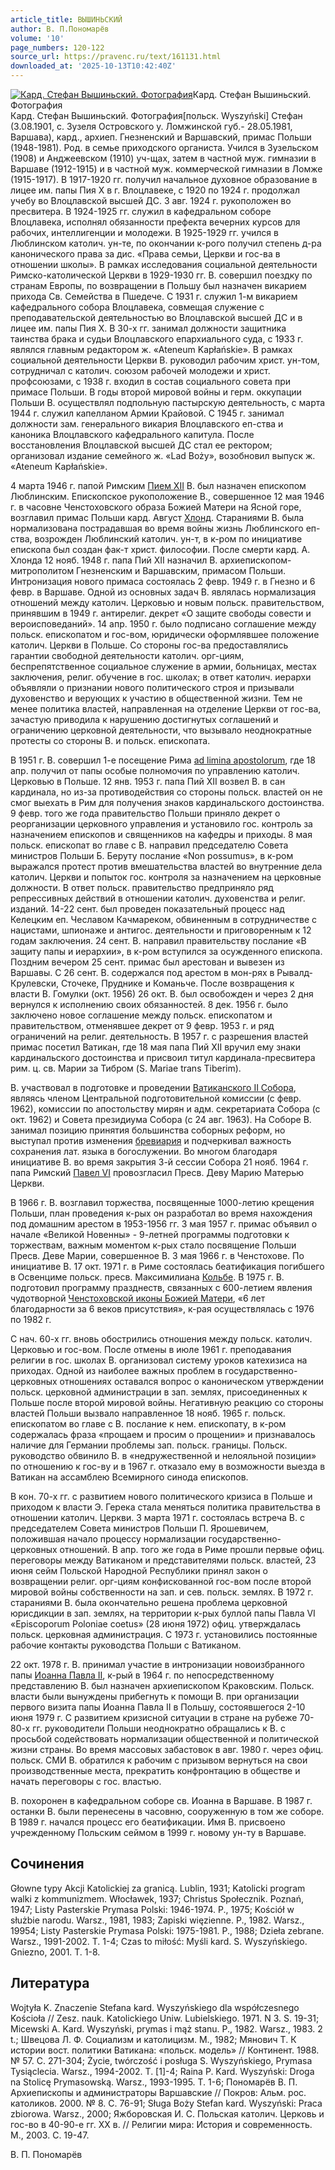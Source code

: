 ```yaml
---
article_title: ВЫШИНЬСКИЙ
author: В. П.Пономарёв
volume: '10'
page_numbers: 120-122
source_url: https://pravenc.ru/text/161131.html
downloaded_at: '2025-10-13T10:42:40Z'
---
```


[![Кард. Стефан Вышиньский. Фотография](https://pravenc.ru/data/978/466/1234/i200.jpg "Кликните для увеличения картинки")](https://pravenc.ru/data/978/466/1234/i400.jpg)Кард. Стефан Вышиньский. Фотография  
Кард. Стефан Вышиньский. Фотография[польск. Wyszyński] Стефан (3.08.1901, с. Зузеля Островского у. Ломжинской губ.- 28.05.1981, Варшава), кард., архиеп. Гнезненский и Варшавский, примас Польши (1948-1981). Род. в семье приходского органиста. Учился в Зузельском (1908) и Анджеевском (1910) уч-щах, затем в частной муж. гимназии в Варшаве (1912-1915) и в частной муж. коммерческой гимназии в Ломже (1915-1917). В 1917-1920 гг. получил начальное духовное образование в лицее им. папы Пия Х в г. Влоцлавеке, с 1920 по 1924 г. продолжал учебу во Влоцлавской высшей ДС. 3 авг. 1924 г. рукоположен во пресвитера. В 1924-1925 гг. служил в кафедральном соборе Влоцлавека, исполнял обязанности префекта вечерних курсов для рабочих, интеллигенции и молодежи. В 1925-1929 гг. учился в Люблинском католич. ун-те, по окончании к-рого получил степень д-ра канонического права за дис. «Права семьи, Церкви и гос-ва в отношении школы». В рамках исследования социальной деятельности Римско-католической Церкви в 1929-1930 гг. В. совершил поездку по странам Европы, по возвращении в Польшу был назначен викарием прихода Св. Семейства в Пшедече. С 1931 г. служил 1-м викарием кафедрального собора Влоцлавека, совмещая служение с преподавательской деятельностью во Влоцлавской высшей ДС и в лицее им. папы Пия Х. В 30-х гг. занимал должности защитника таинства брака и судьи Влоцлавского епархиального суда, с 1933 г. являлся главным редактором ж. «Ateneum Kapłańskie». В рамках социальной деятельности Церкви В. руководил рабочим христ. ун-том, сотрудничал с католич. союзом рабочей молодежи и христ. профсоюзами, с 1938 г. входил в состав социального совета при примасе Польши. В годы второй мировой войны и герм. оккупации Польши В. осуществлял подпольную пастырскую деятельность, с марта 1944 г. служил капелланом Армии Крайовой. С 1945 г. занимал должности зам. генерального викария Влоцлавского еп-ства и каноника Влоцлавского кафедрального капитула. После восстановления Влоцлавской высшей ДС стал ее ректором; организовал издание семейного ж. «Lad Boży», возобновил выпуск ж. «Ateneum Kapłańskie».

4 марта 1946 г. папой Римским [Пием ХII](<https://pravenc.ru/text/Пием ХII.html>) В. был назначен епископом Люблинским. Епископское рукоположение В., совершенное 12 мая 1946 г. в часовне Ченстоховского образа Божией Матери на Ясной горе, возглавил примас Польши кард. Август [Хлонд](https://pravenc.ru/text/Хлонд.html). Стараниями В. была нормализована пострадавшая во время войны жизнь Люблинского еп-ства, возрожден Люблинский католич. ун-т, в к-ром по инициативе епископа был создан фак-т христ. философии. После смерти кард. А. Хлонда 12 нояб. 1948 г. папа Пий ХII назначил В. архиепископом-митрополитом Гнезненским и Варшавским, примасом Польши. Интронизация нового примаса состоялась 2 февр. 1949 г. в Гнезно и 6 февр. в Варшаве. Одной из основных задач В. являлась нормализация отношений между католич. Церковью и новым польск. правительством, принявшим в 1949 г. антирелиг. декрет «О защите свободы совести и вероисповеданий». 14 апр. 1950 г. было подписано соглашение между польск. епископатом и гос-вом, юридически оформлявшее положение католич. Церкви в Польше. Со стороны гос-ва предоставлялись гарантии свободной деятельности католич. орг-циям, беспрепятственное социальное служение в армии, больницах, местах заключения, религ. обучение в гос. школах; в ответ католич. иерархи объявляли о признании нового политического строя и призывали духовенство и верующих к участию в общественной жизни. Тем не менее политика властей, направленная на отделение Церкви от гос-ва, зачастую приводила к нарушению достигнутых соглашений и ограничению церковной деятельности, что вызывало неоднократные протесты со стороны В. и польск. епископата.

В 1951 г. В. совершил 1-е посещение Рима [ad limina apostolorum](<https://pravenc.ru/text/ad limina apostolorum.html>), где 18 апр. получил от папы особые полномочия по управлению католич. Церковью в Польше. 12 янв. 1953 г. папа Пий XII возвел В. в сан кардинала, но из-за противодействия со стороны польск. властей он не смог выехать в Рим для получения знаков кардинальского достоинства. 9 февр. того же года правительство Польши приняло декрет о реорганизации церковного управления и установило гос. контроль за назначением епископов и священников на кафедры и приходы. 8 мая польск. епископат во главе с В. направил председателю Совета министров Польши Б. Беруту послание «Non possumus», в к-ром выражался протест против вмешательства властей во внутренние дела католич. Церкви и попыток гос. контроля за назначением на церковные должности. В ответ польск. правительство предприняло ряд репрессивных действий в отношении католич. духовенства и религ. изданий. 14-22 сент. был проведен показательный процесс над Келецким еп. Чеславом Качмареком, обвиненным в сотрудничестве с нацистами, шпионаже и антигос. деятельности и приговоренным к 12 годам заключения. 24 сент. В. направил правительству послание «В защиту папы и иерархии», в к-ром вступился за осужденного епископа. Поздним вечером 25 сент. примас был арестован и вывезен из Варшавы. С 26 сент. В. содержался под арестом в мон-рях в Рывалд-Крулевски, Сточеке, Пруднике и Команьче. После возвращения к власти В. Гомулки (окт. 1956) 26 окт. В. был освобожден и через 2 дня вернулся к исполнению своих обязанностей. 8 дек. 1956 г. было заключено новое соглашение между польск. епископатом и правительством, отменявшее декрет от 9 февр. 1953 г. и ряд ограничений на религ. деятельность. В 1957 г. с разрешения властей примас посетил Ватикан, где 18 мая папа Пий XII вручил ему знаки кардинальского достоинства и присвоил титул кардинала-пресвитера рим. ц. св. Марии за Тибром (S. Mariae trans Tiberim).

В. участвовал в подготовке и проведении [Ватиканского II Собора](<https://pravenc.ru/text/Ватиканский II Собор.html>), являясь членом Центральной подготовительной комиссии (с февр. 1962), комиссии по апостольству мирян и адм. секретариата Собора (с окт. 1962) и Совета президиума Собора (с 24 авг. 1963). На Соборе В. занимал позицию принятия большинства соборных реформ, но выступал против изменения [бревиария](https://pravenc.ru/text/бревиария.html) и подчеркивал важность сохранения лат. языка в богослужении. Во многом благодаря инициативе В. во время закрытия 3-й сессии Собора 21 нояб. 1964 г. папа Римский [Павел VI](<https://pravenc.ru/text/Павел VI.html>) провозгласил Пресв. Деву Марию Матерью Церкви.

В 1966 г. В. возглавил торжества, посвященные 1000-летию крещения Польши, план проведения к-рых он разработал во время нахождения под домашним арестом в 1953-1956 гг. 3 мая 1957 г. примас объявил о начале «Великой Новенны» - 9-летней программы подготовки к торжествам, важным моментом к-рых стало посвящение Польши Пресв. Деве Марии, совершенное В. 3 мая 1966 г. в Ченстохове. По инициативе В. 17 окт. 1971 г. в Риме состоялась беатификация погибшего в Освенциме польск. пресв. Максимилиана [Кольбе](https://pravenc.ru/text/Кольбе.html). В 1975 г. В. подготовил программу празднеств, связанных с 600-летием явления чудотворной [Ченстоховской иконы Божией Матери](<https://pravenc.ru/text/Ченстоховской иконы Божией Матери.html>), «6 лет благодарности за 6 веков присутствия», к-рая осуществлялась с 1976 по 1982 г.

С нач. 60-х гг. вновь обострились отношения между польск. католич. Церковью и гос-вом. После отмены в июле 1961 г. преподавания религии в гос. школах В. организовал систему уроков катехизиса на приходах. Одной из наиболее важных проблем в государственно-церковных отношениях оставался вопрос о каноническом утверждении польск. церковной администрации в зап. землях, присоединенных к Польше после второй мировой войны. Негативную реакцию со стороны властей Польши вызвало направленное 18 нояб. 1965 г. польск. епископатом во главе с В. послание к нем. епископату, в к-ром содержалась фраза «прощаем и просим о прощении» и признавалось наличие для Германии проблемы зап. польск. границы. Польск. руководство обвинило В. в «недружественной и нелояльной позиции» по отношению к гос-ву и в 1967 г. отказало ему в возможности выезда в Ватикан на ассамблею Всемирного синода епископов.

В кон. 70-х гг. с развитием нового политического кризиса в Польше и приходом к власти Э. Герека стала меняться политика правительства в отношении католич. Церкви. 3 марта 1971 г. состоялась встреча В. с председателем Совета министров Польши П. Ярошевичем, положившая начало процессу нормализации государственно-церковных отношений. В апр. того же года в Риме прошли первые офиц. переговоры между Ватиканом и представителями польск. властей, 23 июня сейм Польской Народной Республики принял закон о возвращении религ. орг-циям конфискованной гос-вом после второй мировой войны собственности на зап. и сев. польск. землях. В 1972 г. стараниями В. была окончательно решена проблема церковной юрисдикции в зап. землях, на территории к-рых буллой папы Павла VI «Episcoporum Poloniae coetus» (28 июня 1972) офиц. утверждалась польск. церковная администрация. С 1973 г. установились постоянные рабочие контакты руководства Польши с Ватиканом.

22 окт. 1978 г. В. принимал участие в интронизации новоизбранного папы [Иоанна Павла II](<https://pravenc.ru/text/Иоанна Павла II.html>), к-рый в 1964 г. по непосредственному представлению В. был назначен архиепископом Краковским. Польск. власти были вынуждены прибегнуть к помощи В. при организации первого визита папы Иоанна Павла II в Польшу, состоявшегося 2-10 июня 1979 г. С развитием кризисной ситуации в стране на рубеже 70-80-х гг. руководители Польши неоднократно обращались к В. с просьбой содействовать нормализации общественной и политической жизни страны. Во время массовых забастовок в авг. 1980 г. через офиц. польск. СМИ В. обратился к рабочим с призывом вернуться на свои производственные места, прекратить конфронтацию в обществе и начать переговоры с гос. властью.

В. похоронен в кафедральном соборе св. Иоанна в Варшаве. В 1987 г. останки В. были перенесены в часовню, сооруженную в том же соборе. В 1989 г. начался процесс его беатификации. Имя В. присвоено учрежденному Польским сеймом в 1999 г. новому ун-ту в Варшаве.

## Сочинения

Głowne typy Akcji Katolickiej za granicą. Lublin, 1931; Katolicki program walki z kommunizmem. Włocławek, 1937; Christus Społecznik. Poznań, 1947; Listy Pasterskie Prymasa Polski: 1946-1974. P., 1975; Kościół w służbie narodu. Warsz., 1981, 1983; Zapiski więzienne. P., 1982. Warsz., 19954; Listy Pasterskie Prymasa Polski: 1975-1981. P., 1988; Dzieła zebrane. Warsz., 1991-2002. T. 1-4; Czas to miłość: Myśli kard. S. Wyszyńskiego. Gniezno, 2001. T. 1-8.

## Литература

Wojtyła K. Znaczenie Stefana kard. Wyszyńskiego dla współczesnego Kościoła // Zesz. nauk. Katolickiego Uniw. Lubielskiego. 1971. N 3. S. 19-31; Micewski A. Kard. Wyszyński, prymas i mąż stanu. P., 1982. Warsz., 1983. 2 t.; Швецова Л. Ф. Социализм и католицизм. М., 1982; Мянович Т. К истории вост. политики Ватикана: «польск. модель» // Континент. 1988. № 57. С. 271-304; Życie, twórczość i posługa S. Wyszyńskiego, Prymasa Tysiąclecia. Warsz., 1994-2002. T. [1]-4; Raina P. Kard. Wyszyński: Droga na Stolicę Prymasowską. Warsz., 1993-1995. T. 1-6; Пономарёв В. П. Архиепископы и администраторы Варшавские // Покров: Альм. рос. католиков. 2000. № 8. С. 76-91; Sługa Boży Stefan kard. Wyszyński: Praca zbiorowa. Warsz., 2000; Яжборовская И. С. Польская католич. Церковь и гос-во в 40-90-е гг. ХХ в. // Религии мира: История и современность. М., 2003. С. 19-47.

В. П.  Пономарёв
